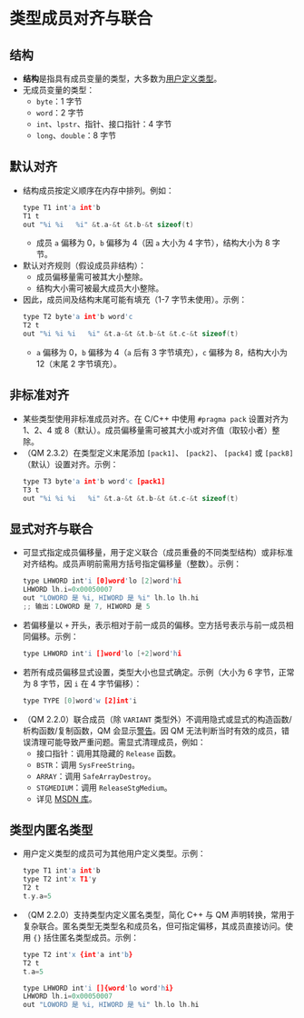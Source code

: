 # 类型成员对齐与联合

## 结构
- **结构**是指具有成员变量的类型，大多数为[用户定义类型](IDP_TYPE.html)。
- 无成员变量的类型：
  - `byte`：1 字节
  - `word`：2 字节
  - `int`、`lpstr`、指针、接口指针：4 字节
  - `long`、`double`：8 字节

## 默认对齐
- 结构成员按定义顺序在内存中排列。例如：
  ```cpp
  type T1 int'a int'b
  T1 t
  out "%i %i   %i" &t.a-&t &t.b-&t sizeof(t)
  ```
  - 成员 `a` 偏移为 0，`b` 偏移为 4（因 `a` 大小为 4 字节），结构大小为 8 字节。
- 默认对齐规则（假设成员非结构）：
  - 成员偏移量需可被其大小整除。
  - 结构大小需可被最大成员大小整除。
- 因此，成员间及结构末尾可能有填充（1-7 字节未使用）。示例：
  ```cpp
  type T2 byte'a int'b word'c
  T2 t
  out "%i %i %i   %i" &t.a-&t &t.b-&t &t.c-&t sizeof(t)
  ```
  - `a` 偏移为 0，`b` 偏移为 4（`a` 后有 3 字节填充），`c` 偏移为 8，结构大小为 12（末尾 2 字节填充）。

## 非标准对齐
- 某些类型使用非标准成员对齐。在 C/C++ 中使用 `#pragma pack` 设置对齐为 1、2、4 或 8（默认）。成员偏移量需可被其大小或对齐值（取较小者）整除。
- （QM 2.3.2）在类型定义末尾添加 `[pack1]`、 `[pack2]`、 `[pack4]` 或 `[pack8]`（默认）设置对齐。示例：
  ```cpp
  type T3 byte'a int'b word'c [pack1]
  T3 t
  out "%i %i %i   %i" &t.a-&t &t.b-&t &t.c-&t sizeof(t)
  ```

## 显式对齐与联合
- 可显式指定成员偏移量，用于定义联合（成员重叠的不同类型结构）或非标准对齐结构。成员声明前需用方括号指定偏移量（整数）。示例：
  ```cpp
  type LHWORD int'i [0]word'lo [2]word'hi
  LHWORD lh.i=0x00050007
  out "LOWORD 是 %i, HIWORD 是 %i" lh.lo lh.hi
  ;; 输出：LOWORD 是 7, HIWORD 是 5
  ```
- 若偏移量以 `+` 开头，表示相对于前一成员的偏移。空方括号表示与前一成员相同偏移。示例：
  ```cpp
  type LHWORD int'i []word'lo [+2]word'hi
  ```
- 若所有成员偏移显式设置，类型大小也显式确定。示例（大小为 6 字节，正常为 8 字节，因 `i` 在 4 字节偏移）：
  ```cpp
  type TYPE [0]word'w [2]int'i
  ```
- （QM 2.2.0）联合成员（除 `VARIANT` 类型外）不调用隐式或显式的构造函数/析构函数/复制函数，QM 会显示[警告](IDP_DIR_OPT.html)。因 QM 无法判断当时有效的成员，错误清理可能导致严重问题。需显式清理成员，例如：
  - 接口指针：调用其隐藏的 `Release` 函数。
  - `BSTR`：调用 `SysFreeString`。
  - `ARRAY`：调用 `SafeArrayDestroy`。
  - `STGMEDIUM`：调用 `ReleaseStgMedium`。
  - 详见 [MSDN 库](../Other/IDP_MSDN.html)。

## 类型内匿名类型
- 用户定义类型的成员可为其他用户定义类型。示例：
  ```cpp
  type T1 int'a int'b
  type T2 int'x T1'y
  T2 t
  t.y.a=5
  ```
- （QM 2.2.0）支持类型内定义匿名类型，简化 C++ 与 QM 声明转换，常用于复杂联合。匿名类型无类型名和成员名，但可指定偏移，其成员直接访问。使用 `{}` 括住匿名类型成员。示例：
  ```cpp
  type T2 int'x {int'a int'b}
  T2 t
  t.a=5

  type LHWORD int'i []{word'lo word'hi}
  LHWORD lh.i=0x00050007
  out "LOWORD 是 %i, HIWORD 是 %i" lh.lo lh.hi
  ```